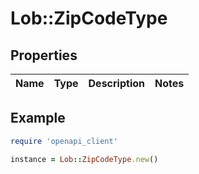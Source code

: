 # Lob::ZipCodeType

## Properties

| Name | Type | Description | Notes |
| ---- | ---- | ----------- | ----- |

## Example

```ruby
require 'openapi_client'

instance = Lob::ZipCodeType.new()
```


